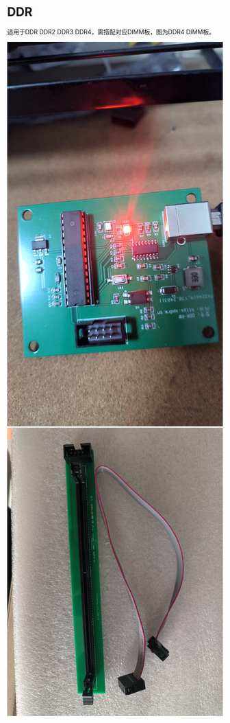 # DDR

适用于DDR DDR2 DDR3 DDR4，需搭配对应DIMM板，图为DDR4 DIMM板。

![DDR-RW](img/DDR-HX.jpg)
![DDR-UDIMM-RW](img/DDR-DIMM.jpg)